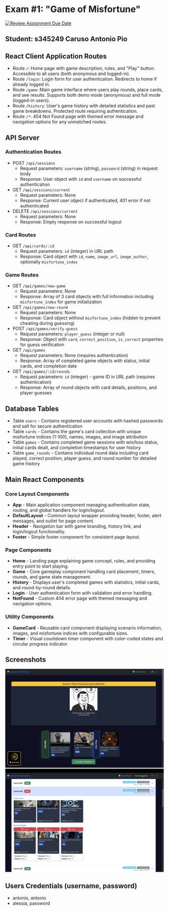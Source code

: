 # Exam #1: "Game of Misfortune"

[![Review Assignment Due Date](https://classroom.github.com/assets/deadline-readme-button-22041afd0340ce965d47ae6ef1cefeee28c7c493a6346c4f15d667ab976d596c.svg)](https://classroom.github.com/a/uNTgnFHD)

## Student: s345249 Caruso Antonio Pio

## React Client Application Routes

- Route `/`: Home page with game description, rules, and "Play" button. Accessible to all users (both anonymous and logged-in).
- Route `/login`: Login form for user authentication. Redirects to home if already logged in.
- Route `/game`: Main game interface where users play rounds, place cards, and see results. Supports both demo mode (anonymous) and full mode (logged-in users).
- Route `/history`: User's game history with detailed statistics and past game breakdowns. Protected route requiring authentication.
- Route `/*`: 404 Not Found page with themed error message and navigation options for any unmatched routes.

## API Server

### Authentication Routes

- POST `/api/sessions`
  - Request parameters: `username` (string), `password` (string) in request body
  - Response: User object with `id` and `username` on successful authentication
- GET `/api/sessions/current`
  - Request parameters: None
  - Response: Current user object if authenticated, 401 error if not authenticated
- DELETE `/api/sessions/current`
  - Request parameters: None
  - Response: Empty response on successful logout

### Card Routes

- GET `/api/cards/:id`
  - Request parameters: `id` (integer) in URL path
  - Response: Card object with `id`, `name`, `image_url`, `image_author`, optionally `misfortune_index`

### Game Routes

- GET `/api/games/new-game`
  - Request parameters: None
  - Response: Array of 3 card objects with full information including `misfortune_index` for game initialization
- GET `/api/games/new-round`
  - Request parameters: None
  - Response: Card object without `misfortune_index` (hidden to prevent cheating during guessing)
- POST `/api/games/verify-guess`
  - Request parameters: `player_guess` (integer or null)
  - Response: Object with `card`, `correct_position`, `is_correct` properties for guess verification
- GET `/api/games`
  - Request parameters: None (requires authentication)
  - Response: Array of completed game objects with status, initial cards, and completion date
- GET `/api/games/:id/rounds`
  - Request parameters: `id` (integer) - game ID in URL path (requires authentication)
  - Response: Array of round objects with card details, positions, and player guesses

## Database Tables

- Table `users` - Contains registered user accounts with hashed passwords and salt for secure authentication
- Table `cards` - Contains the game's card collection with unique misfortune indices (1-100), names, images, and image attribution
- Table `games` - Contains completed game sessions with win/loss status, initial cards dealt, and completion timestamps for user history
- Table `game_rounds` - Contains individual round data including card played, correct position, player guess, and round number for detailed game history

## Main React Components

### Core Layout Components

- **App** - Main application component managing authentication state, routing, and global handlers for login/logout.
- **DefaultLayout** - Common layout wrapper providing header, footer, alert messages, and outlet for page content.
- **Header** - Navigation bar with game branding, history link, and login/logout functionality.
- **Footer** - Simple footer component for consistent page layout.

### Page Components

- **Home** - Landing page explaining game concept, rules, and providing entry point to start playing.
- **Game** - Core gameplay component handling card placement, timers, rounds, and game state management.
- **History** - Displays user's completed games with statistics, initial cards, and round-by-round details.
- **Login** - User authentication form with validation and error handling.
- **NotFound** - Custom 404 error page with themed messaging and navigation options.

### Utility Components

- **GameCard** - Reusable card component displaying scenario information, images, and misfortune indices with configurable sizes.
- **Timer** - Visual countdown timer component with color-coded states and circular progress indicator.

## Screenshots

![alt text](screenshots/gameplay.png)
![alt text](screenshots/history.png)

## Users Credentials (username, password)

- antonio, antonio
- alessia, password
